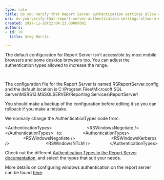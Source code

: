 ```yaml
---
type: rule
title: Do you verify that Report Server authentication settings allow a wide range of web browsers?
uri: do-you-verify-that-report-server-authentication-settings-allow-a-wide-range-of-web-browsers
created: 2017-11-16T22:04:23.0000000Z
authors:
- id: 70
  title: Greg Harris

---
```


 
​​​​The default configuration for Report Server isn't accessible​ by most mobile browsers and some desktop browsers too. You can adjust the authentication types allowed to increase the range.


​

 
​The configuration file for the Report Server is named RSReportServer.config and the default location is C:\Program Files\Microsoft SQL Server\MSRS13.MSSQLSERVER\Reporting Services\ReportServer\

You should make a backup of the configuration before editing it so you can rollback if you make a mistake.

We normally change the AuthenticationTypes node from:

&lt;AuthenticationTypes&gt;
                            &lt;RSWindowsNegotiate /&gt;  
              &lt;/AuthenticationTypes&gt;
 
to:
 
              &lt;AuthenticationTypes&gt;
                            &lt;RSWindowsNegotiate /&gt;  
                            &lt;RSWindowsKerberos /&gt;  
                            &lt;RSWindowsNTLM /&gt;  
              &lt;/AuthenticationTypes&gt;

Check out the different [Authentication Types in the Report Server documentation ​](https&#58;//technet.microsoft.com/en-us/library/cc281310%28v=sql.105%29.aspx) and select the types that suit your needs.

More details on configuring windows authentication on the report server can be fo​und [here​](https&#58;//docs.microsoft.com/en-us/sql/reporting-services/security/configure-windows-authentication-on-the-report-server).






